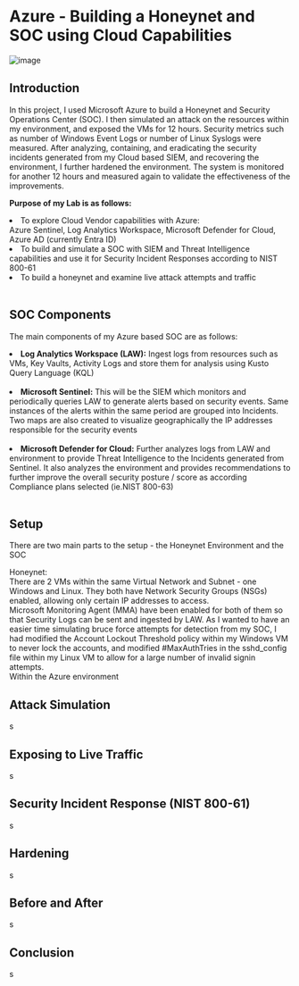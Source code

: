 # Azure - Building a Honeynet and SOC using Cloud Capabilities

![image](https://github.com/Edwinccn/Azure-SOC-Lab/assets/162117956/1995a0d9-06be-43c7-ad60-656ba28af8d1)



## Introduction

In this project, I used Microsoft Azure to build a Honeynet and Security Operations Center (SOC). I then simulated an attack on the resources within my environment, and exposed the VMs for 12 hours. Security metrics such as number of Windows Event Logs or number of Linux Syslogs were measured. After analyzing, containing, and eradicating the security incidents generated from my Cloud based SIEM, and recovering the environment, I further hardened the environment. The system is monitored for another 12 hours and measured again to validate the effectiveness of the improvements.


<b>Purpose of my Lab is as follows:</b>

<li>To explore Cloud Vendor capabilities with Azure: 
<br>Azure Sentinel, Log Analytics Workspace, Microsoft Defender for Cloud, Azure AD (currently Entra ID)</li>
<li>To build and simulate a SOC with SIEM and Threat Intelligence capabilities and use it for Security Incident Responses according to NIST 800-61</li>
<li>To build a honeynet and examine live attack attempts and traffic</li>
<br>


## SOC Components
The main components of my Azure based SOC are as follows:
<li> <b>Log Analytics Workspace (LAW):</b> Ingest logs from resources such as VMs, Key Vaults, Activity Logs and store them for analysis using Kusto Query Language (KQL)</li>
<br>
<li><b>Microsoft Sentinel:</b> This will be the SIEM which monitors and periodically queries LAW to generate alerts based on security events. Same instances of the alerts within the same period are grouped into Incidents. Two maps are also created to visualize geographically the IP addresses responsible for the security events </li>
<br>
<li><b>Microsoft Defender for Cloud:</b> Further analyzes logs from LAW and environment to provide Threat Intelligence to the Incidents generated from Sentinel. It also analyzes the environment and provides recommendations to further improve the overall security posture / score as according Compliance plans selected (ie.NIST 800-63) </li>
<br>

## Setup
There are two main parts to the setup - the Honeynet Environment and the SOC

Honeynet: 
<br>
There are 2 VMs within the same Virtual Network and Subnet - one Windows and Linux. They both have Network Security Groups (NSGs) enabled, allowing only certain IP addresses to access. <br>
Microsoft Monitoring Agent (MMA) have been enabled for both of them so that Security Logs can be sent and ingested by LAW.
As I wanted to have an easier time simulating bruce force attempts for detection from my SOC, I had modified the Account Lockout Threshold policy within my Windows VM to never lock the accounts, and modified #MaxAuthTries in the sshd_config file within my Linux VM to allow for a large number of invalid signin attempts.
<br>
Within the Azure environment

## Attack Simulation
s

## Exposing to Live Traffic
s

## Security Incident Response (NIST 800-61)
s

## Hardening
s

## Before and After
s

## Conclusion
s




